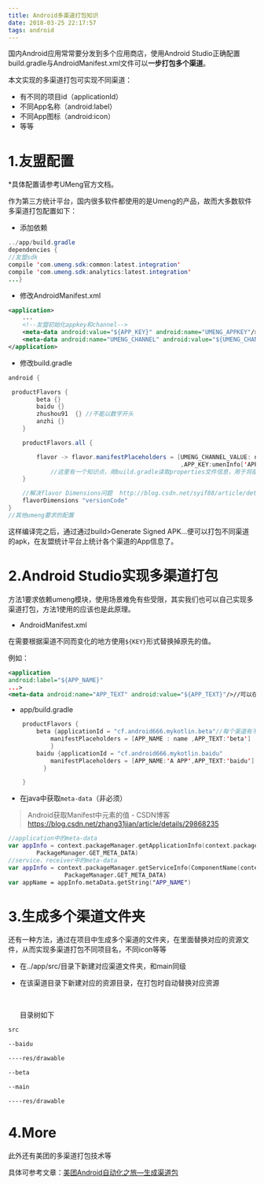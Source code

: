 ```yaml
---
title: Android多渠道打包知识
date: 2018-03-25 22:17:57
tags: android
---
```


国内Android应用常常要分发到多个应用商店，使用Android Studio正确配置build.gradle与AndroidManifest.xml文件可以**一步打包多个渠道**。

本文实现的多渠道打包可实现不同渠道：

* 有不同的项目id（applicationId）
* 不同App名称（android:label）
* 不同App图标（android:icon）
* 等等



# 1.友盟配置

*具体配置请参考UMeng官方文档。

作为第三方统计平台，国内很多软件都使用的是Umeng的产品，故而大多数软件多渠道打包配置如下：

* 添加依赖

```java
../app/build.gradle
dependencies {
//友盟sdk
compile 'com.umeng.sdk:common:latest.integration'
compile 'com.umeng.sdk:analytics:latest.integration'
...}
```

* 修改AndroidManifest.xml

```xml
<application>
	...
	<!--友盟初始化appkey和channel-->
    <meta-data android:value="${APP_KEY}" android:name="UMENG_APPKEY"/>
    <meta-data android:name="UMENG_CHANNEL" android:value="${UMENG_CHANNEL_VALUE}" />
</application>
```

* 修改build.gradle

```java
android {

 productFlavors {
        beta {}
        baidu {}
        zhushou91  {} //不能以数字开头
        anzhi {}
    }

    productFlavors.all {

        flavor -> flavor.manifestPlaceholders = [UMENG_CHANNEL_VALUE: name
                                                 ,APP_KEY:umenInfo['APP_KEY']]
            //这里有一个知识点，用build.gradle读取properties文件信息，用于将部分信息统一放置在本地配置文件中，避免泄漏，若无此类要求可直接使用 APP_KEY:'da15d26d1a'等
    }

    //解决flavor Dimensions问题  http://blog.csdn.net/syif88/article/details/75009663
    flavorDimensions "versionCode"
}
//其他umeng要求的配置
```

这样编译完之后，通过通过build>Generate Signed APK...便可以打包不同渠道的apk，在友盟统计平台上统计各个渠道的App信息了。

# 2.Android Studio实现多渠道打包

方法1要求依赖umeng模块，使用场景难免有些受限，其实我们也可以自己实现多渠道打包，方法1使用的应该也是此原理。

* AndroidManifest.xml

在需要根据渠道不同而变化的地方使用`${KEY}`形式替换掉原先的值。

例如：

```xml
<application
android:label="${APP_NAME}"
...>
<meta-data android:name="APP_TEXT" android:value="${APP_TEXT}"/>//可以在java文件中获取到
```

* app/build.gradle

```java
    productFlavors {
        beta {applicationId = "cf.android666.mykotlin.beta"//每个渠道有不同的包名
            manifestPlaceholders = [APP_NAME : name ,APP_TEXT:'beta']
            }
        baidu {applicationId = "cf.android666.mykotlin.baidu"
            manifestPlaceholders = [APP_NAME:'A APP',APP_TEXT:'baidu']
          }

    }
```

* 在java中获取`meta-data`（非必须）

> Android获取Manifest中<meta-data>元素的值 - CSDN博客  https://blog.csdn.net/zhang31jian/article/details/29868235

```kotlin
//application中的meta-data
var appInfo = context.packageManager.getApplicationInfo(context.packageName,
        PackageManager.GET_META_DATA)
//service、receiver中的meta-data
var appInfo = context.packageManager.getServiceInfo(ComponentName(context,MService::class.java),
                PackageManager.GET_META_DATA)
var appName = appInfo.metaData.getString("APP_NAME")
```

# 3.生成多个渠道文件夹

还有一种方法，通过在项目中生成多个渠道的文件夹，在里面替换对应的资源文件，从而实现多渠道打包不同项目名，不同icon等等

* 在../app/src/目录下新建对应渠道文件夹，和main同级

* 在该渠道目录下新建对应的资源目录，在打包时自动替换对应资源

  ​

  目录树如下

```xml
src

--baidu

----res/drawable

--beta

--main

----res/drawable

```

# 4.More

此外还有美团的多渠道打包技术等

具体可参考文章：[美团Android自动化之旅—生成渠道包](https://tech.meituan.com/mt-apk-packaging.html)